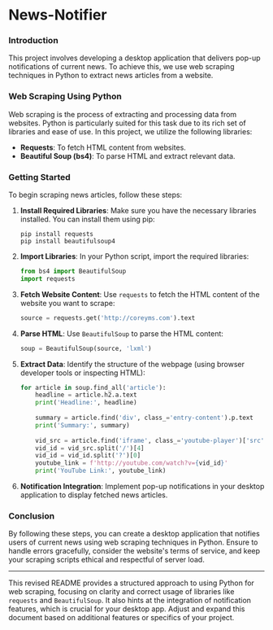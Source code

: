 # News-Notifier


### Introduction
This project involves developing a desktop application that delivers pop-up notifications of current news. To achieve this, we use web scraping techniques in Python to extract news articles from a website.

### Web Scraping Using Python
Web scraping is the process of extracting and processing data from websites. Python is particularly suited for this task due to its rich set of libraries and ease of use. In this project, we utilize the following libraries:

- **Requests**: To fetch HTML content from websites.
- **Beautiful Soup (bs4)**: To parse HTML and extract relevant data.

### Getting Started
To begin scraping news articles, follow these steps:

1. **Install Required Libraries**:
   Make sure you have the necessary libraries installed. You can install them using pip:
   ```
   pip install requests
   pip install beautifulsoup4
   ```

2. **Import Libraries**:
   In your Python script, import the required libraries:
   ```python
   from bs4 import BeautifulSoup
   import requests
   ```

3. **Fetch Website Content**:
   Use `requests` to fetch the HTML content of the website you want to scrape:
   ```python
   source = requests.get('http://coreyms.com').text
   ```

4. **Parse HTML**:
   Use `BeautifulSoup` to parse the HTML content:
   ```python
   soup = BeautifulSoup(source, 'lxml')
   ```

5. **Extract Data**:
   Identify the structure of the webpage (using browser developer tools or inspecting HTML):
   ```python
   for article in soup.find_all('article'):
       headline = article.h2.a.text
       print('Headline:', headline)
       
       summary = article.find('div', class_='entry-content').p.text
       print('Summary:', summary)
       
       vid_src = article.find('iframe', class_='youtube-player')['src']
       vid_id = vid_src.split('/')[4]
       vid_id = vid_id.split('?')[0]
       youtube_link = f'http://youtube.com/watch?v={vid_id}'
       print('YouTube Link:', youtube_link)
   ```

6. **Notification Integration**:
   Implement pop-up notifications in your desktop application to display fetched news articles.

### Conclusion
By following these steps, you can create a desktop application that notifies users of current news using web scraping techniques in Python. Ensure to handle errors gracefully, consider the website's terms of service, and keep your scraping scripts ethical and respectful of server load.

---

This revised README provides a structured approach to using Python for web scraping, focusing on clarity and correct usage of libraries like `requests` and `BeautifulSoup`. It also hints at the integration of notification features, which is crucial for your desktop app. Adjust and expand this document based on additional features or specifics of your project.

